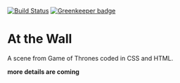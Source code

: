 [![Build Status](https://travis-ci.org/scriptex/at-the-wall.svg?branch=master)](https://travis-ci.org/scriptex/at-the-wall) [![Greenkeeper badge](https://badges.greenkeeper.io/scriptex/at-the-wall.svg)](https://greenkeeper.io/)

# At the Wall

A scene from Game of Thrones coded in CSS and HTML.

**more details are coming**

